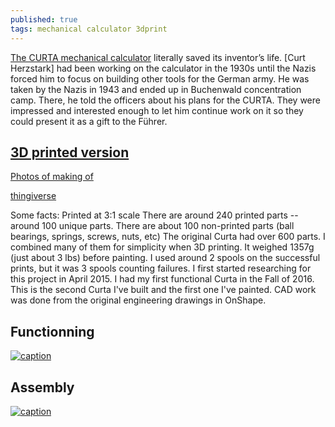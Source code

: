 ```yaml
---
published: true
tags: mechanical calculator 3dprint
---
```

[The CURTA mechanical calculator](http://hackaday.com/2014/09/16/retrotechtacular-the-curta-mechanical-calculator/) literally saved its inventor’s life. [Curt Herzstark] had been working on the calculator in the 1930s until the Nazis forced him to focus on building other tools for the German army. He was taken by the Nazis in 1943 and ended up in Buchenwald concentration camp. There, he told the officers about his plans for the CURTA. They were impressed and interested enough to let him continue work on it so they could present it as a gift to the Führer.

## [3D printed version](http://hackaday.com/2017/07/17/3d-printed-math-grenade/)

[Photos of making of](http://imgur.com/a/ZAx7R#QpoZQao)

[thingiverse](https://www.thingiverse.com/thing:1943171)

 Some facts: Printed at 3:1 scale There are around 240 printed parts -- around 100 unique parts. There are about 100 non-printed parts (ball bearings, springs, screws, nuts, etc) The original Curta had over 600 parts. I combined many of them for simplicity when 3D printing. It weighed 1357g (just about 3 lbs) before painting. I used around 2 spools on the successful prints, but it was 3 spools counting failures. I first started researching for this project in April 2015. I had my first functional Curta in the Fall of 2016. This is the second Curta I've built and the first one I've painted. CAD work was done from the original engineering drawings in OnShape.

## Functionning

[![caption](https://img.youtube.com/vi/ShFkJgck6Pw/0.jpg)](https://www.youtube.com/watch?v=ShFkJgck6Pw)

## Assembly

[![caption](https://img.youtube.com/vi/zh2Z11miQ0w/0.jpg)](https://www.youtube.com/watch?v=zh2Z11miQ0w)